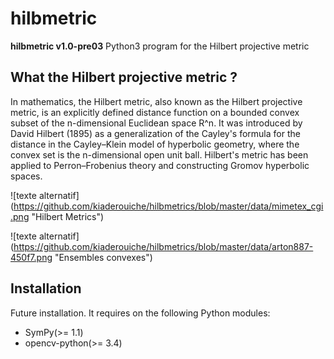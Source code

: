# hilbmetric


**hilbmetric v1.0-pre03** Python3 program for the Hilbert projective metric

## What the Hilbert projective metric ?

In mathematics, the Hilbert metric, also known as the Hilbert projective 
metric, is an explicitly defined distance function on a bounded convex 
subset of the n-dimensional Euclidean space R^n.
It was introduced by David Hilbert (1895) as a generalization of the 
Cayley's formula for the distance in the Cayley–Klein model of hyperbolic 
geometry, where the convex set is the n-dimensional open unit ball.
Hilbert's metric has been applied to Perron–Frobenius theory and 
constructing Gromov hyperbolic spaces.

![texte alternatif] (https://github.com/kiaderouiche/hilbmetrics/blob/master/data/mimetex_cgi.png "Hilbert Metrics")

![texte alternatif] (https://github.com/kiaderouiche/hilbmetrics/blob/master/data/arton887-450f7.png "Ensembles convexes")


## Installation

Future installation. It requires on the following Python modules:
- SymPy(>= 1.1)
- opencv-python(>= 3.4)
